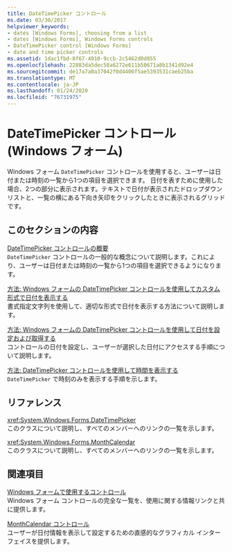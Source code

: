 ```yaml
---
title: DateTimePicker コントロール
ms.date: 03/30/2017
helpviewer_keywords:
- dates [Windows Forms], choosing from a list
- dates [Windows Forms], Windows Forms controls
- DateTimePicker control [Windows Forms]
- date and time picker controls
ms.assetid: 1dac1fbd-8f67-4910-9ccb-2c5462d0d855
ms.openlocfilehash: 22883da5dec58a6272e611b50671a8b1341d92e4
ms.sourcegitcommit: de17a7a0a37042f0d4406f5ae5393531caeb25ba
ms.translationtype: MT
ms.contentlocale: ja-JP
ms.lasthandoff: 01/24/2020
ms.locfileid: "76731975"
---
```

# <a name="datetimepicker-control-windows-forms"></a>DateTimePicker コントロール (Windows フォーム)
Windows フォーム `DateTimePicker` コントロールを使用すると、ユーザーは日付または時刻の一覧から1つの項目を選択できます。 日付を表すために使用した場合、2つの部分に表示されます。テキストで日付が表示されたドロップダウンリストと、一覧の横にある下向き矢印をクリックしたときに表示されるグリッドです。  
  
## <a name="in-this-section"></a>このセクションの内容  
 [DateTimePicker コントロールの概要](datetimepicker-control-overview-windows-forms.md)  
 `DateTimePicker` コントロールの一般的な概念について説明します。これにより、ユーザーは日付または時刻の一覧から1つの項目を選択できるようになります。  
  
 [方法: Windows フォームの DateTimePicker コントロールを使用してカスタム形式で日付を表示する](display-a-date-in-a-custom-format-with-wf-datetimepicker-control.md)  
 書式指定文字列を使用して、適切な形式で日付を表示する方法について説明します。  
  
 [方法: Windows フォームの DateTimePicker コントロールを使用して日付を設定および取得する](how-to-set-and-return-dates-with-the-windows-forms-datetimepicker-control.md)  
 コントロールの日付を設定し、ユーザーが選択した日付にアクセスする手順について説明します。  
  
 [方法: DateTimePicker コントロールを使用して時間を表示する](how-to-display-time-with-the-datetimepicker-control.md)  
 `DateTimePicker` で時刻のみを表示する手順を示します。  
  
## <a name="reference"></a>リファレンス  
 <xref:System.Windows.Forms.DateTimePicker>  
 このクラスについて説明し、すべてのメンバーへのリンクの一覧を示します。  
  
 <xref:System.Windows.Forms.MonthCalendar>  
 このクラスについて説明し、すべてのメンバーへのリンクの一覧を示します。  
  
## <a name="related-sections"></a>関連項目  
 [Windows フォームで使用するコントロール](controls-to-use-on-windows-forms.md)  
 Windows フォーム コントロールの完全な一覧を、使用に関する情報リンクと共に提供します。  
  
 [MonthCalendar コントロール](monthcalendar-control-windows-forms.md)  
 ユーザーが日付情報を表示して設定するための直感的なグラフィカル インターフェイスを提供します。
